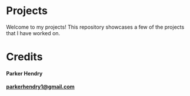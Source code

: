 # Projects
Welcome to my projects! This repository showcases a few of the projects that I have worked on.

# Credits
#### Parker Hendry
#### parkerhendry1@gmail.com
